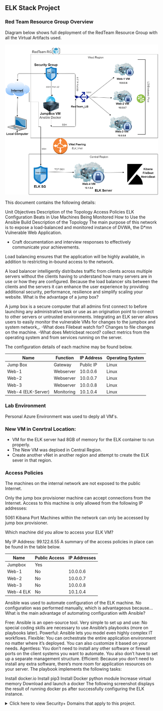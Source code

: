 ## ELK Stack Project

### Red Team Resource Group Overview

Diagram below shows full deployment of the RedTeam Resource Group with all the Virtual Artifacts used.


![RedTeam_Resource Group](Images/RedTeam_Resource%20Group.png)

This document contains the following details:

Unit Objectives
Description of the Topology
Access Policies
ELK Configuration
Beats in Use
Machines Being Monitored
How to Use the Ansible Build
Description of the Topology
The main purpose of this network is to expose a load-balanced and monitored instance of DVWA, the D*mn Vulnerable Web Application.

- Craft documentation and interview responses to effectively communicate your achievements. 



Load balancing ensures that the application will be highly available, in addition to restricting in-bound access to the network.

A load balancer intelligently distributes traffic from clients across multiple servers without the clients having to understand how many servers are in use or how they are configured. Because the load balancer sits between the clients and the servers it can enhance the user experience by providing additional security, performance, resilience and simplify scaling your website.
What is the advantage of a jump box?

A jump box is a secure computer that all admins first connect to before launching any administrative task or use as an origination point to connect to other servers or untrusted environments.
Integrating an ELK server allows users to easily monitor the vulnerable VMs for changes to the jumpbox and system network_. -What does Filebeat watch for? Changes to file changes on the machine. -What does Metricbeat record? collect metrics from the operating system and from services running on the server.

The configuration details of each machine may be found below.

|   Name       |	Function    | IP Address |	Operating System|
| ------------ |----------------| -----------|------------------|
|   Jump Box   | Gateway	| Public IP	    | Linux
|   Web-1      | Webserver	| 10.0.0.6      | Linux
|   Web-2	   | Webserver	| 10.0.0.7      | Linux
|   Web-3	   | Webserver	| 10.0.0.8	    | Linux
| Web-4 (ELK-Server) |	Monitoring	| 10.1.0.4 |	Linux


### Lab Environment
Personal Azure Environment was used to deply all VM's.

### New VM in Cenrtral Location:

- VM for the ELK server had 8GB of memory for the ELK container to run properly. 
- The New VM was deploed in Central Region.
- Create another vNet in another region and attempt to create the ELK sever in that region.

### Access Policies
The machines on the internal network are not exposed to the public Internet.

Only the jump box provisioner machine can accept connections from the Internet. Access to this machine is only allowed from the following IP addresses:

5061 Kibana Port
Machines within the network can only be accessed by jump box provisioner.

Which machine did you allow to access your ELK VM?

My IP Address: 99.122.6.55
A summary of the access policies in place can be found in the table below.

|   Name     | Public Access| IP Addresses|
| ---------- |--------------|-------------|
| Jumpbox    | Yes          | 
| Web-1      | No           |   10.0.0.6  |
| Web-2      | No           |   10.0.0.7  |
| Web-3      | No           |   10.0.0.8  |
| Web-4 ELK  | No           |   10.1.0.4  |

Ansible was used to automate configuration of the ELK machine. No configuration was performed manually, which is advantageous because... What is the main advantage of automating configuration with Ansible?

Free: Ansible is an open-source tool.
Very simple to set up and use: No special coding skills are necessary to use Ansible’s playbooks (more on playbooks later).
Powerful: Ansible lets you model even highly complex IT workflows.
Flexible: You can orchestrate the entire application environment no matter where it’s deployed. You can also customize it based on your needs.
Agentless: You don’t need to install any other software or firewall ports on the client systems you want to automate. You also don’t have to set up a separate management structure.
Efficient: Because you don’t need to install any extra software, there’s more room for application resources on your server.
The playbook implements the following tasks:

Install docker.io
Install pip3
Install Docker python module
Increase virtual memory
Download and launch a docker
The following screenshot displays the result of running docker ps after successfully configuring the ELK instance.


<details>
    <summary> Click here to view Security+ Domains that apply to this project. </summary> 
 <br>

- Indicators of compromise
- Types of attacks
- Network components
- Secure network architecture concepts
- Common security issues
- Secure protocols
- Incident response procedures







### Additional Reading and Resources

<details> 
<summary> Click here to view additional reading materials and resources. </summary>
</br>

#### Day 1

- [Elastic: The Elastic Stack](https://www.elastic.co/elastic-stack).
- [Elastic: Filebeat](https://www.elastic.co/beats/filebeat).
- [ELK Docker Documentation](https://elk-docker.readthedocs.io/).
- [Microsoft Azure: Global vNet Peering](https://azure.microsoft.com/en-ca/blog/global-vnet-peering-now-generally-available/)
- [Microsoft Docs: How to open a support ticket](https://docs.microsoft.com/en-us/azure/azure-portal/supportability/how-to-create-azure-support-request)
- [Peachpit.com: Split-Half Search](https://www.peachpit.com/articles/article.aspx?p=420908&seqNum=3)


#### Day 2:

- [Elastic: Filebeat Container Documentation](https://www.elastic.co/beats/filebeat)
- [Phoenixnap.com: Docker Commands Cheat Sheet](https://phoenixnap.com/kb/list-of-docker-commands-cheat-sheet)
- [Boot Camp Resource: Docker and Ansible Cloud Week Cheat Sheet](../12-Cloud-Security/CheatSheet.md)
- [Ansible: Roles Playbook Reuse Roles](https://docs.ansible.com/ansible/latest/user_guide/playbooks_reuse_roles.html)


#### Day 3

- [Elastic: Getting Started with the Elastic Stack](https://www.elastic.co/guide/en/elastic-stack-get-started/current/get-started-elastic-stack.html)

---





---


© 2020 Trilogy Education Services, a 2U, Inc. brand. All Rights Reserved.
